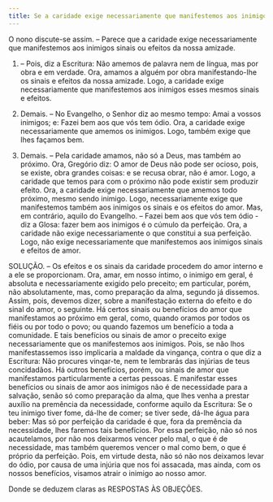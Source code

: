 ```yaml
---
title: Se a caridade exige necessariamente que manifestemos aos inimigos sinais ou efeitos da nossa amizade
---
```


O nono discute-se assim. – Parece que a caridade exige necessariamente que manifestemos aos inimigos sinais ou efeitos da nossa amizade.  

1. – Pois, diz a Escritura: Não amemos de palavra nem de língua, mas por obra e em verdade. Ora, amamos a alguém por obra manifestando-lhe os sinais e efeitos da nossa amizade. Logo, a caridade exige necessariamente que manifestemos aos inimigos esses mesmos sinais e efeitos.  

2. Demais. – No Evangelho, o Senhor diz ao mesmo tempo: Amai a vossos inimigos; e: Fazei bem aos que vós tem ódio. Ora, a caridade exige necessariamente que amemos os inimigos. Logo, também exige que lhes façamos bem.  

3. Demais. – Pela caridade amamos, não só a Deus, mas também ao próximo. Ora, Gregório diz: O amor de Deus não pode ser ocioso, pois, se existe, obra grandes coisas: e se recusa obrar, não é amor. Logo, a caridade que temos para com o próximo não pode existir sem produzir efeito. Ora, a caridade exige necessariamente que amemos todo próximo, mesmo sendo inimigo. Logo, necessariamente exige que manifestemos também aos inimigos os sinais e os efeitos do amor.  Mas, em contrário, aquilo do Evangelho. – Fazei bem aos que vós tem ódio - diz a Glosa: fazer bem aos inimigos é o cúmulo da perfeição. Ora, a caridade não exige necessariamente o que constitui a sua perfeição. Logo, não exige necessariamente que manifestemos aos inimigos sinais e efeitos de amor.  

SOLUÇÃO. – Os efeitos e os sinais da caridade procedem do amor interno e a ele se proporcionam. Ora, amar, em nosso íntimo, o inimigo em geral, é absoluta e necessariamente exigido pelo preceito; em particular, porém, não absolutamente, mas, como preparação da alma, segundo já dissemos. Assim, pois, devemos dizer, sobre a manifestação externa do efeito e do sinal do amor, o seguinte. Há certos sinais ou benefícios do amor que manifestamos ao próximo em geral, como, quando oramos por todos os fiéis ou por todo o povo; ou quando fazemos um benefício a toda a comunidade. E tais benefícios ou sinais de amor o preceito exige necessariamente que os manifestemos aos inimigos. Pois, se não lhos manifestassemos isso implicaria a maldade da vingança, contra o que diz a Escritura: Não procures vinqar-te, nem te lembrarás das injúrias de teus concidadãos. Há outros benefícios, porém, ou sinais de amor que manifestamos particularmente a certas pessoas. E manifestar esses benefícios ou sinais de amor aos inimigos não é de necessidade para a salvação, senão só como preparação da alma, que lhes venha a prestar auxílio na premência da necessidade, conforme aquilo da Escritura: Se o teu inimigo tiver fome, dá-lhe de comer; se tiver sede, dá-lhe água para beber: Mas só por perfeição da caridade é que, fora da premência da necessidade, lhes faremos tais benefícios. Por essa perfeição, não só nos acautelamos, por não nos deixarmos vencer pelo mal, o que é de necessidade, mas também queremos vencer o mal como bem, o que é próprio da perfeição. Pois, em virtude desta, não só não nos deixamos levar do ódio, por causa de uma injúria que nos foi assacada, mas ainda, com os nossos benefícios, visamos atrair o inimigo ao nosso amor.  

Donde se deduzem claras as RESPOSTAS ÀS OBJEÇÕES.